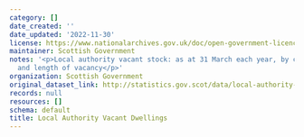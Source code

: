 ```yaml
---
category: []
date_created: ''
date_updated: '2022-11-30'
license: https://www.nationalarchives.gov.uk/doc/open-government-licence/version/3/
maintainer: Scottish Government
notes: '<p>Local authority vacant stock: as at 31 March each year, by current status
  and length of vacancy</p>'
organization: Scottish Government
original_dataset_link: http://statistics.gov.scot/data/local-authority-vacant-dwellings
records: null
resources: []
schema: default
title: Local Authority Vacant Dwellings
---
```

